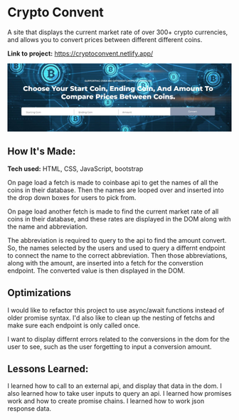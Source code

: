 # Crypto Convent
A site that displays the current market rate of over 300+ crypto currencies, and allows you to convert prices between different different coins.

**Link to project:** https://cryptoconvent.netlify.app/

![a screenshot of the site](landingpage.jpg)

## How It's Made:

**Tech used:** HTML, CSS, JavaScript, bootstrap

On page load a fetch is made to coinbase api to get the names of all the coins in their database. Then the names are looped over and inserted into the drop down boxes for users to pick from. 

On page load another fetch is made to find the current market rate of all coins in their database, and these rates are displayed in the DOM along with the name and abbreviation.

The abbreviation is required to query to the api to find the amount convert. So, the names selected by the users and used to query a differnt endpoint to connect the name to the correct abbreviation. Then those abbreviations, along with the amount, are inserted into a fetch for the converstion endpoint. The converted value is then displayed in the DOM.

## Optimizations

I would like to refactor this project to use async/await functions instead of older promise syntax. I'd also like to clean up the nesting of fetchs and make sure each endpoint is only called once. 

I want to display differnt errors related to the conversions in the dom for the user to see, such as the user forgetting to input a conversion amount. 

## Lessons Learned:

I learned how to call to an external api, and display that data in the dom. I also learned how to take user inputs to query an api. I learned how promises work and how to create promise chains. I learned how to work json response data.
